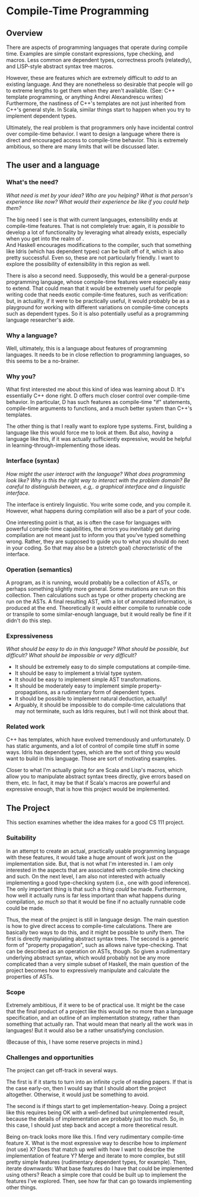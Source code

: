 # Compile-Time Programming

## Overview

There are aspects of programming languages that operate during compile time.
Examples are simple constant expressions, type checking, and macros. Less common
are dependent types, correctness proofs (relatedly), and LISP-style abstract syntax tree macros.

However, these are features which are extremely difficult to _add_ to an existing language.
And they are nonetheless so desirable that people will go to extreme lengths to get them
when they aren't available. (See: C++ template programming, or anything Andrei Alexandrescu writes)
Furthermore, the nastiness of C++'s templates are not just inherited from C++'s
general style. In Scala, similar things start to happen when you try to implement
dependent types.

Ultimately, the real problem is that programmers only have incidental control
over compile-time behavior. I want to design a language where there is
direct and encouraged access to compile-time behavior. This is extremely ambitious,
so there are many limits that will be discussed later.

## The user and a language


### What's the need?
_What need is met by your idea? Who are you helping? What is that person's
experience like now? What would their experience be like if you could help 
them?_

The big need I see is that with current languages, extensibility ends at
compile-time features. That is not completely true: again, it is _possible_
to develop a lot of functionality by leveraging what already exists,
especially when you get into the realm of .  
And Haskell encourages modifications to the compiler, such that something
like Idris (which has dependent types) can be built off of it, which is also
pretty successful. Even so, these are not particularly friendly.
I want to explore the possibility of extensibility in this region as well.

There is also a second need.
Supposedly, this would be a general-purpose programming language, whose compile-time features
were especially easy to extend. That could mean that it would be extremely useful
for people writing code that needs exotic compile-time features, such as verification:
but, in actuality, if it were to be practically useful, it would probably be as a playground
for working with different variations on compile-time concepts such as dependent types.
So it is also potentially useful as a programming language researcher's aide.

### Why a language?

Well, ultimately, this is a language about features of programming languages.
It needs to be in close reflection to programming languages, so this seems to be a no-brainer.


### Why you?

What first interested me about this kind of idea was learning about D. It's essentially
C++ done right. D offers much closer control over compile-time behavior. In particular,
D has such features as compile-time "if" statements, compile-time arguments to functions,
and a much better system than C++'s templates.

The other thing is that I really want to explore type systems.
First, building a language like this would force me to look at them.
But also, _having_ a language like this, if it was actually sufficiently expressive,
would be helpful in learning-through-implementing those ideas.


### Interface (syntax)
_How might the user interact with the language? What does programming look 
like? Why is this the right way to interact with the problem domain? Be careful
to distinguish between, e.g,. a graphical interface and a linguistic interface._ 

The interface is entirely linguistic. You write some code, and you compile it.
However, what happens during compilation will also be a part of your code.

One interesting point is that, as is often the case for languages with powerful compile-time 
capabilities, the errors you inevitably get during compilation are not meant just
to inform you that you've typed something wrong. Rather, they are supposed
to guide you to what you should do next in your coding. So that may
also be a (stretch goal) _characteristic_ of the interface.

### Operation (semantics)

A program, as it is running, would probably be a collection of ASTs, or perhaps something
slightly more general.  Some mutations are run on this collection.
Then calculations such as type or other property checking are run on the ASTs.
A final resulting AST, with a lot of annotated information, is produced at the end.
Theoretically it would either compile to runnable code or transpile to some
similar-enough language, but it would really be fine if it didn't do this step.

### Expressiveness
_What should be easy to do in this language? What should be possible, but
difficult? What should be impossible or very difficult?_

- It should be extremely easy to do simple computations at compile-time.
- It should be easy to implement a trivial type system.
- It should be easy to implement simple AST transformations.
- It should be moderately easy to implement simple property-propagations, as a rudimentary form of dependent types.
- It should be possible to implement natural deduction, actually!
- Arguably, it should be impossible to do compile-time calculations that may not terminate, such as Idris requires, but I will not think about that.


### Related work

C++ has templates, which have evolved tremendously and unfortunately.
D has static arguments, and a lot of control of compile time stuff in some ways.
Idris has dependent types, which are the sort of thing you would want to
build in this language. Those are sort of motivating examples.

Closer to what I'm actually going for are Scala and Lisp's macros,
which allow you to manipulate abstract syntax trees directly,
give errors based on them, etc. In fact, it may be that if Scala's
macros are powerful and expressive enough, that is how this project would be implemented.

## The Project
This section examines whether the idea makes for a good CS 111 project.


### Suitability

In an attempt to create an actual, practically usable programming language with these features,
it would take a huge amount of work just on the implementation side.
But, that is not what I'm interested in. I am only interested in the aspects
that are associated with compile-time checking and such. On the next level,
I am also not interested with actually implementing a good type-checking system
(i.e., one with good inference). The only important thing is that such
a thing _could_ be made. Furthermore, how well it actually runs is far less important than what
happens during compilation, _so much so_ that it would be fine if no actually runnable code
could be made.

Thus, the meat of the project is still in language design. The main question is how to
give direct access to compile-time calculations. There are basically two ways
to do this, and it might be possible to unify them. The first is directly manipulating
abstract syntax trees. The second is a generic form of "property propagation", such
as allows naive type-checking. That can be described as an operation on ASTs, though.
So given a rudimentary underlying abstract syntax, which would probably not be any more
complicated than a very simple subset of Haskell, the main question of the project
becomes how to expressively manipulate and calculate the properties of ASTs.

### Scope

Extremely ambitious, if it were to be of practical use.
It might be the case that the final product of a project like this would be
no more than a language specification, and an outline of an implementation strategy,
rather than something that actually ran. That would mean that nearly all the 
work was in languages! But it would also be a rather unsatisfying conclusion.

(Because of this, I have some reserve projects in mind.)

### Challenges and opportunities

The project can get off-track in several ways.

The first is if it starts to turn into an infinite cycle of reading papers.
If that is the case early-on, then I would say that I should abort the project altogether.
Otherwise, it would just be something to avoid.

The second is if things start to get implementation-heavy. Doing a project like this
requires being OK with a well-defined but unimplemented result, because the details of
implementation are probably just too much. So, in this case, I should just step back
and accept a more theoretical result.

Being on-track looks more like this. I find very rudimentary compile-time feature X.
What is the most expressive way to describe how to _implement_ (not use) X? Does that match up
well with how I want to describe the implementation of feature Y? Merge and iterate to more complex,
but still pretty simple features (rudimentary dependent types, for example). Then, iterate downwards: What base features do I have that could be implemented using others?
Reach a simple core that could be built up to implement the features I've explored. Then, see how far that can
go towards implementing other things.


